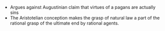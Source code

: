 - Argues against Augustinian claim that virtues of a pagans are actually sins
- The Aristotelian conception makes the grasp of natural law a part of the rational grasp of the ultimate end by rational agents.